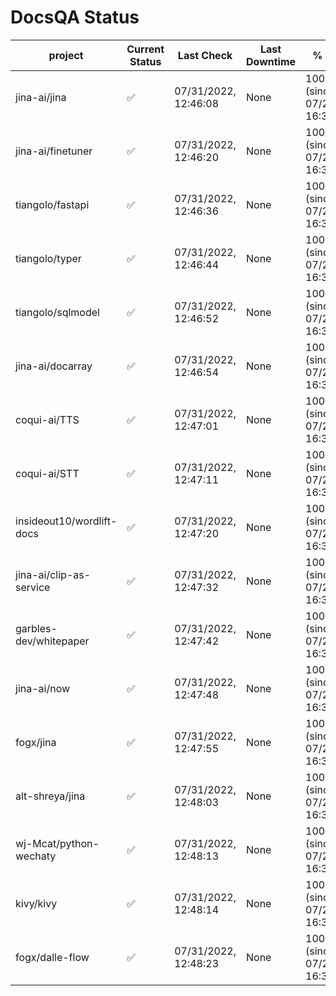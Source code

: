 # DocsQA Status

|         project         |Current Status|     Last Check     |Last Downtime|              % Uptime              |
|-------------------------|--------------|--------------------|-------------|------------------------------------|
|jina-ai/jina             |✅            |07/31/2022, 12:46:08|None         |100.000 (since 07/29/2022, 16:38:18)|
|jina-ai/finetuner        |✅            |07/31/2022, 12:46:20|None         |100.000 (since 07/29/2022, 16:38:18)|
|tiangolo/fastapi         |✅            |07/31/2022, 12:46:36|None         |100.000 (since 07/29/2022, 16:38:18)|
|tiangolo/typer           |✅            |07/31/2022, 12:46:44|None         |100.000 (since 07/29/2022, 16:38:18)|
|tiangolo/sqlmodel        |✅            |07/31/2022, 12:46:52|None         |100.000 (since 07/29/2022, 16:38:18)|
|jina-ai/docarray         |✅            |07/31/2022, 12:46:54|None         |100.000 (since 07/29/2022, 16:38:18)|
|coqui-ai/TTS             |✅            |07/31/2022, 12:47:01|None         |100.000 (since 07/29/2022, 16:38:18)|
|coqui-ai/STT             |✅            |07/31/2022, 12:47:11|None         |100.000 (since 07/29/2022, 16:38:18)|
|insideout10/wordlift-docs|✅            |07/31/2022, 12:47:20|None         |100.000 (since 07/29/2022, 16:38:18)|
|jina-ai/clip-as-service  |✅            |07/31/2022, 12:47:32|None         |100.000 (since 07/29/2022, 16:38:18)|
|garbles-dev/whitepaper   |✅            |07/31/2022, 12:47:42|None         |100.000 (since 07/29/2022, 16:38:18)|
|jina-ai/now              |✅            |07/31/2022, 12:47:48|None         |100.000 (since 07/29/2022, 16:38:18)|
|fogx/jina                |✅            |07/31/2022, 12:47:55|None         |100.000 (since 07/29/2022, 16:38:18)|
|alt-shreya/jina          |✅            |07/31/2022, 12:48:03|None         |100.000 (since 07/29/2022, 16:38:18)|
|wj-Mcat/python-wechaty   |✅            |07/31/2022, 12:48:13|None         |100.000 (since 07/29/2022, 16:38:18)|
|kivy/kivy                |✅            |07/31/2022, 12:48:14|None         |100.000 (since 07/29/2022, 16:38:18)|
|fogx/dalle-flow          |✅            |07/31/2022, 12:48:23|None         |100.000 (since 07/29/2022, 16:38:18)|

